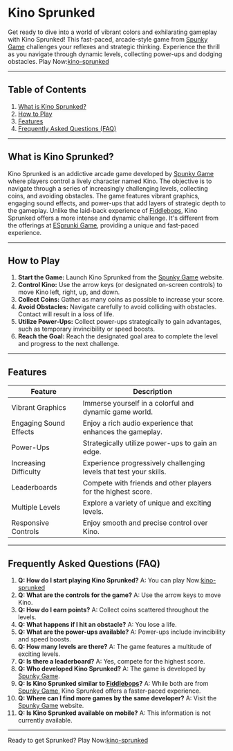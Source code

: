 # Kino Sprunked

Get ready to dive into a world of vibrant colors and exhilarating gameplay with Kino Sprunked! This fast-paced, arcade-style game from [Spunky Game](https://spunky.games) challenges your reflexes and strategic thinking.  Experience the thrill as you navigate through dynamic levels, collecting power-ups and dodging obstacles. Play Now:[kino-sprunked](https://spunky.games/kino-sprunked)

---

## Table of Contents

1. [What is Kino Sprunked?](#what-is-kino-sprunked)
2. [How to Play](#how-to-play)
3. [Features](#features)
4. [Frequently Asked Questions (FAQ)](#faq)

---

## What is Kino Sprunked? <a name="what-is-kino-sprunked"></a>

Kino Sprunked is an addictive arcade game developed by [Spunky Game](https://spunky.games) where players control a lively character named Kino.  The objective is to navigate through a series of increasingly challenging levels, collecting coins, and avoiding obstacles.  The game features vibrant graphics, engaging sound effects, and power-ups that add layers of strategic depth to the gameplay. Unlike the laid-back experience of [Fiddlebops](https://spunky.games/fiddlebops), Kino Sprunked offers a more intense and dynamic challenge.  It's different from the offerings at [ESprunki Game](https://esprunki.com/), providing a unique and fast-paced experience.


---

## How to Play <a name="how-to-play"></a>

1. **Start the Game:** Launch Kino Sprunked from the [Spunky Game](https://spunky.games) website.
2. **Control Kino:** Use the arrow keys (or designated on-screen controls) to move Kino left, right, up, and down.
3. **Collect Coins:** Gather as many coins as possible to increase your score.
4. **Avoid Obstacles:**  Navigate carefully to avoid colliding with obstacles. Contact will result in a loss of life.
5. **Utilize Power-Ups:** Collect power-ups strategically to gain advantages, such as temporary invincibility or speed boosts.
6. **Reach the Goal:** Reach the designated goal area to complete the level and progress to the next challenge.

---

## Features <a name="features"></a>

| Feature | Description |
|---|---|
| Vibrant Graphics | Immerse yourself in a colorful and dynamic game world. |
| Engaging Sound Effects | Enjoy a rich audio experience that enhances the gameplay. |
| Power-Ups | Strategically utilize power-ups to gain an edge. |
| Increasing Difficulty |  Experience progressively challenging levels that test your skills. |
| Leaderboards | Compete with friends and other players for the highest score. |
| Multiple Levels | Explore a variety of unique and exciting levels. |
| Responsive Controls |  Enjoy smooth and precise control over Kino. |


---

## Frequently Asked Questions (FAQ) <a name="faq"></a>

1. **Q: How do I start playing Kino Sprunked?**  A: You can play Now:[kino-sprunked](https://spunky.games/kino-sprunked)
2. **Q: What are the controls for the game?** A: Use the arrow keys to move Kino.
3. **Q: How do I earn points?** A: Collect coins scattered throughout the levels.
4. **Q: What happens if I hit an obstacle?** A: You lose a life.
5. **Q: What are the power-ups available?** A: Power-ups include invincibility and speed boosts.
6. **Q: How many levels are there?** A: The game features a multitude of exciting levels.
7. **Q: Is there a leaderboard?** A: Yes, compete for the highest score.
8. **Q: Who developed Kino Sprunked?** A:  The game is developed by [Spunky Game](https://spunky.games).
9. **Q:  Is Kino Sprunked similar to [Fiddlebops](https://spunky.games/fiddlebops)?** A: While both are from [Spunky Game](https://spunky.games), Kino Sprunked offers a faster-paced experience.
10. **Q: Where can I find more games by the same developer?** A: Visit the [Spunky Game](https://spunky.games) website.
11. **Q:  Is Kino Sprunked available on mobile?**  A:  This information is not currently available.


---

Ready to get Sprunked? Play Now:[kino-sprunked](https://spunky.games/kino-sprunked)
